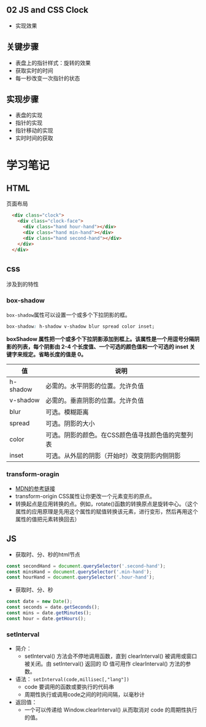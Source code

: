 ## 02 JS and CSS Clock

- 实现效果
  

## 关键步骤
- 表盘上的指针样式：旋转的效果
- 获取实时的时间
- 每一秒改变一次指针的状态
  
## 实现步骤

- 表盘的实现
- 指针的实现
- 指针移动的实现
- 实时时间的获取

# 学习笔记
## HTML
页面布局
```html
  <div class="clock">
    <div class="clock-face">
      <div class="hand hour-hand"></div>
      <div class="hand min-hand"></div>
      <div class="hand second-hand"></div>
    </div>
  </div>
```
## css
涉及到的特性
### box-shadow
`box-shadow`属性可以设置一个或多个下拉阴影的框。
```css
box-shadow: h-shadow v-shadow blur spread color inset;
```
**boxShadow 属性把一个或多个下拉阴影添加到框上。该属性是一个用逗号分隔阴影的列表，每个阴影由 2-4 个长度值、一个可选的颜色值和一个可选的 inset 关键字来规定。省略长度的值是 0。**

值|说明
--|--
h-shadow	|必需的。水平阴影的位置。允许负值
v-shadow	|必需的。垂直阴影的位置。允许负值
blur	|可选。模糊距离
spread	|可选。阴影的大小
color	|可选。阴影的颜色。在CSS颜色值寻找颜色值的完整列表
inset	|可选。从外层的阴影（开始时）改变阴影内侧阴影
### transform-oragin
- [MDN的参考链接](https://developer.mozilla.org/zh-CN/docs/Web/CSS/transform-origin)
- transform-origin CSS属性让你更改一个元素变形的原点。
- 转换起点是应用转换的点。例如，rotate()函数的转换原点是旋转中心。（这个属性的应用原理是先用这个属性的赋值转换该元素，进行变形，然后再用这个属性的值把元素转换回去）
## JS
- 获取时、分、秒的html节点
```js
const secondHand = document.querySelector('.second-hand');
const minsHand = document.querySelector('.min-hand');
const hourHand = document.querySelector('.hour-hand');
```
- 获取时、分、秒
```js
const date = new Date();
const seconds = date.getSeconds();
const mins = date.getMinutes();
const hour = date.getHours();
```

### setInterval
- 简介：
  - setInterval() 方法会不停地调用函数，直到 clearInterval() 被调用或窗口被关闭。由 setInterval() 返回的 ID 值可用作 clearInterval() 方法的参数。
- 语法：
`setInterval(code,millisec[,"lang"])`
  - code 要调用的函数或要执行的代码串
  - 周期性执行或调用code之间的时间间隔，以毫秒计
- 返回值：
  - 一个可以传递给 Window.clearInterval() 从而取消对 code 的周期性执行的值。
  
